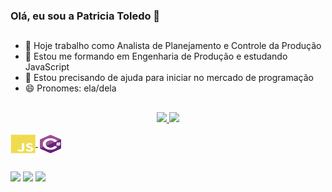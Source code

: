 ### Olá, eu sou a Patricia Toledo 👋

  ##
  
- 🔭 Hoje trabalho como Analista de Planejamento e Controle da Produção
- 🌱 Estou me formando em Engenharia de Produção e estudando JavaScript
- 🤔 Estou precisando de ajuda para iniciar no mercado de programação
- 😄 Pronomes: ela/dela

 ##
  
<div align="center">
  <a href="https://github.com/patriciatoledo">
  <img height="180em" src="https://github-readme-stats.vercel.app/api?username=patriciatoledo&show_icons=true&theme=dracula&include_all_commits=true&count_private=true"/>
  <img height="180em" src="https://github-readme-stats.vercel.app/api/top-langs/?username=patriciatoledo&layout=compact&langs_count=7&theme=dracula"/>
</div>
  <div style="display: inline_block"><br>
  <img align="center" alt="Rafa-Js" height="30" width="40" src="https://raw.githubusercontent.com/devicons/devicon/master/icons/javascript/javascript-plain.svg">
  <img align="center" alt="Rafa-Csharp" height="30" width="40" src="https://raw.githubusercontent.com/devicons/devicon/master/icons/csharp/csharp-original.svg">
</div>
  
  ##

<div> 
  <a href="https://instagram.com/patriciaa_toledo" target="_blank"><img src="https://img.shields.io/badge/-Instagram-%23E4405F?style=for-the-badge&logo=instagram&logoColor=white" target="_blank"></a>
  <a href = "mailto:patriciatoledo1996@gmail.com"><img src="https://img.shields.io/badge/-Gmail-%23333?style=for-the-badge&logo=gmail&logoColor=white" target="_blank"></a>
  <a href="https://www.linkedin.com/in/patricia-toledo-9a49bb167" target="_blank"><img src="https://img.shields.io/badge/-LinkedIn-%230077B5?style=for-the-badge&logo=linkedin&logoColor=white" target="_blank"></a> 
 
 
</div>
